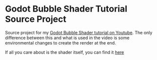 # Godot Bubble Shader Tutorial Source Project
 Source project for my [Godot Bubble Shader tutorial on Youtube](https://www.youtube.com/watch?v=sj4BeJKhe_Y).
 The only difference between this and what is used in the video is some environmental changes to create the render at the end.
 
 If all you care about is the shader itself, you can find it [here](https://github.com/sjvnnings/godot-bubble-shader-tutorial/blob/main/bubble_shader_tutorial/shader_bubble.shader)
